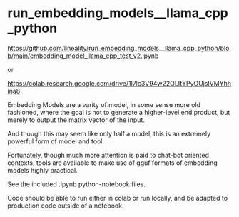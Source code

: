 # run_embedding_models__llama_cpp_python

https://github.com/lineality/run_embedding_models__llama_cpp_python/blob/main/embedding_model_llama_cpp_test_v2.ipynb

or

https://colab.research.google.com/drive/1l7lc3V94w22QLItYPyOUjsIVMYhhina8

Embedding Models are a varity of model, in some sense more old fashioned, where the goal is not to generate a higher-level end product, but merely to output the matrix vector of the input.

And though this may seem like only half a model, this is an
extremely powerful form of model and tool.

Fortunately, though much more attention is paid to chat-bot oriented contexts, tools are available to make use of gguf formats of embedding models highly practical.

See the included .ipynb python-notebook files.

Code should be able to run either in colab or run locally, and be adapted to production code outside of a notebook. 
